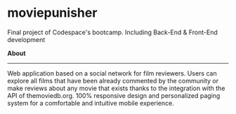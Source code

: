 # moviepunisher
Final project of Codespace's bootcamp. Including Back-End &amp; Front-End development


<b>About</b><hr />
Web application based on a social network for film reviewers. Users can explore all films that have been already commented by the community or make reviews about any movie that exists thanks to the integration with the API of themoviedb.org. 100% responsive design and personalized paging system for a comfortable and intuitive mobile experience.
